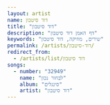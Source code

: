 ```yaml
---
layout: artist
name: דוד סיטבון
title: "דוד סיטבון"
description: "דף האמן דוד סיטבון"
keywords: "שירים, מוזיקה, דוד סיטבון"
permalink: /artists/דוד-סיטבון/
redirect_from:
  - /artists/list/דוד סיטבון
songs:
  - number: "32949"
    name: "לבחור נכון"
    album: "סינגלים"
    artist: "דוד סיטבון"
---
```

